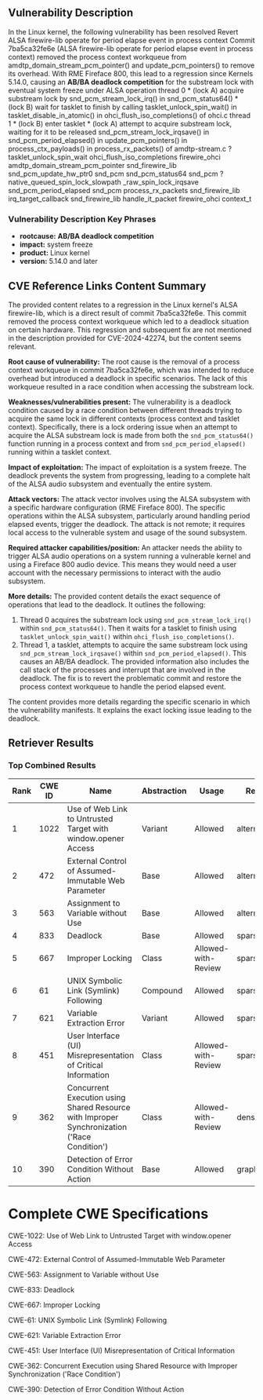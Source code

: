## Vulnerability Description
In the Linux kernel, the following vulnerability has been resolved Revert ALSA firewire-lib operate for period elapse event in process context Commit 7ba5ca32fe6e (ALSA firewire-lib operate for period elapse event in process context) removed the process context workqueue from amdtp_domain_stream_pcm_pointer() and update_pcm_pointers() to remove its overhead. With RME Fireface 800, this lead to a regression since Kernels 5.14.0, causing an **AB/BA deadlock competition** for the substream lock with eventual system freeze under ALSA operation thread 0 * (lock A) acquire substream lock by snd_pcm_stream_lock_irq() in snd_pcm_status64() * (lock B) wait for tasklet to finish by calling tasklet_unlock_spin_wait() in tasklet_disable_in_atomic() in ohci_flush_iso_completions() of ohci.c thread 1 * (lock B) enter tasklet * (lock A) attempt to acquire substream lock, waiting for it to be released snd_pcm_stream_lock_irqsave() in snd_pcm_period_elapsed() in update_pcm_pointers() in process_ctx_payloads() in process_rx_packets() of amdtp-stream.c ? tasklet_unlock_spin_wait ohci_flush_iso_completions firewire_ohci amdtp_domain_stream_pcm_pointer snd_firewire_lib snd_pcm_update_hw_ptr0 snd_pcm snd_pcm_status64 snd_pcm ? native_queued_spin_lock_slowpath _raw_spin_lock_irqsave snd_pcm_period_elapsed snd_pcm process_rx_packets snd_firewire_lib irq_target_callback snd_firewire_lib handle_it_packet firewire_ohci context_t

### Vulnerability Description Key Phrases
- **rootcause:** **AB/BA deadlock competition**
- **impact:** system freeze
- **product:** Linux kernel
- **version:** 5.14.0 and later

## CVE Reference Links Content Summary
The provided content relates to a regression in the Linux kernel's ALSA firewire-lib, which is a direct result of commit 7ba5ca32fe6e. This commit removed the process context workqueue which led to a deadlock situation on certain hardware. This regression and subsequent fix are not mentioned in the description provided for CVE-2024-42274, but the content seems relevant.

**Root cause of vulnerability:**
The root cause is the removal of a process context workqueue in commit 7ba5ca32fe6e, which was intended to reduce overhead but introduced a deadlock in specific scenarios. The lack of this workqueue resulted in a race condition when accessing the substream lock.

**Weaknesses/vulnerabilities present:**
The vulnerability is a deadlock condition caused by a race condition between different threads trying to acquire the same lock in different contexts (process context and tasklet context). Specifically, there is a lock ordering issue when an attempt to acquire the ALSA substream lock is made from both the `snd_pcm_status64()` function running in a process context and from `snd_pcm_period_elapsed()` running within a tasklet context.

**Impact of exploitation:**
The impact of exploitation is a system freeze. The deadlock prevents the system from progressing, leading to a complete halt of the ALSA audio subsystem and eventually the entire system.

**Attack vectors:**
The attack vector involves using the ALSA subsystem with a specific hardware configuration (RME Fireface 800). The specific operations within the ALSA subsystem, particularly around handling period elapsed events, trigger the deadlock. The attack is not remote; it requires local access to the vulnerable system and usage of the sound subsystem.

**Required attacker capabilities/position:**
An attacker needs the ability to trigger ALSA audio operations on a system running a vulnerable kernel and using a Fireface 800 audio device. This means they would need a user account with the necessary permissions to interact with the audio subsystem.

**More details:**
The provided content details the exact sequence of operations that lead to the deadlock. It outlines the following:
1.  Thread 0 acquires the substream lock using `snd_pcm_stream_lock_irq()` within `snd_pcm_status64()`. Then it waits for a tasklet to finish using `tasklet_unlock_spin_wait()` within `ohci_flush_iso_completions()`.
2.  Thread 1, a tasklet, attempts to acquire the same substream lock using `snd_pcm_stream_lock_irqsave()` within `snd_pcm_period_elapsed()`.
This causes an AB/BA deadlock. The provided information also includes the call stack of the processes and interrupt that are involved in the deadlock.
The fix is to revert the problematic commit and restore the process context workqueue to handle the period elapsed event.

The content provides more details regarding the specific scenario in which the vulnerability manifests. It explains the exact locking issue leading to the deadlock.

## Retriever Results

### Top Combined Results

| Rank | CWE ID | Name | Abstraction | Usage  | Retrievers | Individual Scores |
|------|--------|------|-------------|-------|------------|-------------------|
| 1 | 1022 | Use of Web Link to Untrusted Target with window.opener Access | Variant | Allowed | alternate_terms | 0.700 |
| 2 | 472 | External Control of Assumed-Immutable Web Parameter | Base | Allowed | alternate_terms | 0.700 |
| 3 | 563 | Assignment to Variable without Use | Base | Allowed | alternate_terms | 0.700 |
| 4 | 833 | Deadlock | Base | Allowed | sparse | 0.720 |
| 5 | 667 | Improper Locking | Class | Allowed-with-Review | sparse | 0.704 |
| 6 | 61 | UNIX Symbolic Link (Symlink) Following | Compound | Allowed | sparse | 0.700 |
| 7 | 621 | Variable Extraction Error | Variant | Allowed | sparse | 0.700 |
| 8 | 451 | User Interface (UI) Misrepresentation of Critical Information | Class | Allowed-with-Review | sparse | 0.624 |
| 9 | 362 | Concurrent Execution using Shared Resource with Improper Synchronization ('Race Condition') | Class | Allowed-with-Review | dense | 0.535 |
| 10 | 390 | Detection of Error Condition Without Action | Base | Allowed | graph | 0.002 |



# Complete CWE Specifications

CWE-1022: Use of Web Link to Untrusted Target with window.opener Access

CWE-472: External Control of Assumed-Immutable Web Parameter

CWE-563: Assignment to Variable without Use

CWE-833: Deadlock

CWE-667: Improper Locking

CWE-61: UNIX Symbolic Link (Symlink) Following

CWE-621: Variable Extraction Error

CWE-451: User Interface (UI) Misrepresentation of Critical Information

CWE-362: Concurrent Execution using Shared Resource with Improper Synchronization ('Race Condition')

CWE-390: Detection of Error Condition Without Action